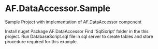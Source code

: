 # AF.DataAccessor.Sample
Sample Project with implementation of AF.DataAccessor component

Install nuget Package AF.DataAccessor
Find 'SqlScript' folder in the this project. 
Run DatabaseScript.sql file in sql server to create tables and store procedure required for this example.
